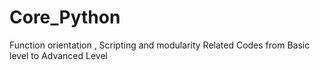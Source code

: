 # Core_Python
Function orientation , Scripting and modularity Related Codes from Basic level to Advanced Level
